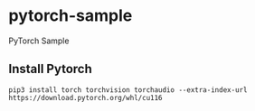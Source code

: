 # pytorch-sample
PyTorch Sample

## Install Pytorch
`pip3 install torch torchvision torchaudio --extra-index-url https://download.pytorch.org/whl/cu116`
